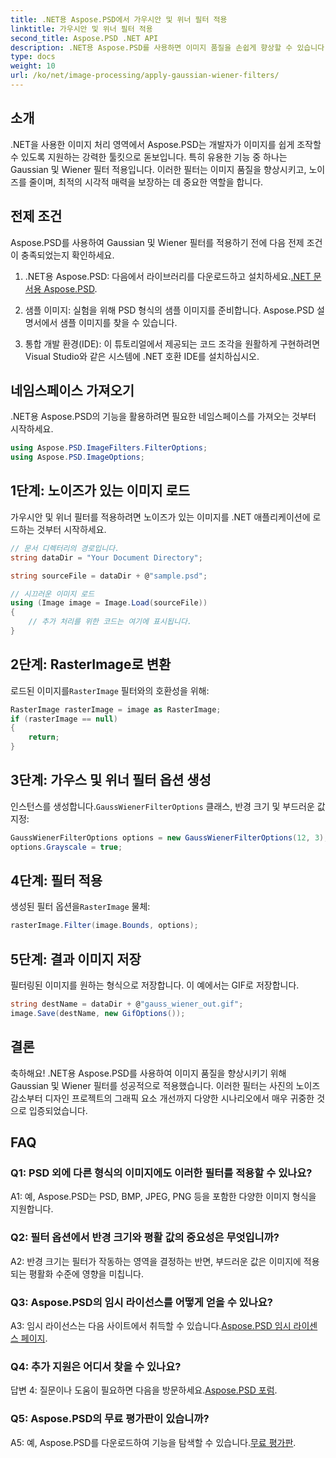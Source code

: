 ```yaml
---
title: .NET용 Aspose.PSD에서 가우시안 및 위너 필터 적용
linktitle: 가우시안 및 위너 필터 적용
second_title: Aspose.PSD .NET API
description: .NET용 Aspose.PSD를 사용하면 이미지 품질을 손쉽게 향상할 수 있습니다. 노이즈 감소 및 최적의 시각적 매력을 위해 가우시안 및 위너 필터를 적용합니다.
type: docs
weight: 10
url: /ko/net/image-processing/apply-gaussian-wiener-filters/
---
```

## 소개

.NET을 사용한 이미지 처리 영역에서 Aspose.PSD는 개발자가 이미지를 쉽게 조작할 수 있도록 지원하는 강력한 툴킷으로 돋보입니다. 특히 유용한 기능 중 하나는 Gaussian 및 Wiener 필터 적용입니다. 이러한 필터는 이미지 품질을 향상시키고, 노이즈를 줄이며, 최적의 시각적 매력을 보장하는 데 중요한 역할을 합니다.

## 전제 조건

Aspose.PSD를 사용하여 Gaussian 및 Wiener 필터를 적용하기 전에 다음 전제 조건이 충족되었는지 확인하세요.

1. .NET용 Aspose.PSD: 다음에서 라이브러리를 다운로드하고 설치하세요.[.NET 문서용 Aspose.PSD](https://reference.aspose.com/psd/net/).

2. 샘플 이미지: 실험을 위해 PSD 형식의 샘플 이미지를 준비합니다. Aspose.PSD 설명서에서 샘플 이미지를 찾을 수 있습니다.

3. 통합 개발 환경(IDE): 이 튜토리얼에서 제공되는 코드 조각을 원활하게 구현하려면 Visual Studio와 같은 시스템에 .NET 호환 IDE를 설치하십시오.

## 네임스페이스 가져오기

.NET용 Aspose.PSD의 기능을 활용하려면 필요한 네임스페이스를 가져오는 것부터 시작하세요.

```csharp
using Aspose.PSD.ImageFilters.FilterOptions;
using Aspose.PSD.ImageOptions;
```

## 1단계: 노이즈가 있는 이미지 로드

가우시안 및 위너 필터를 적용하려면 노이즈가 있는 이미지를 .NET 애플리케이션에 로드하는 것부터 시작하세요.

```csharp
// 문서 디렉터리의 경로입니다.
string dataDir = "Your Document Directory";

string sourceFile = dataDir + @"sample.psd";

// 시끄러운 이미지 로드
using (Image image = Image.Load(sourceFile))
{
    // 추가 처리를 위한 코드는 여기에 표시됩니다.
}
```

## 2단계: RasterImage로 변환

 로드된 이미지를`RasterImage` 필터와의 호환성을 위해:

```csharp
RasterImage rasterImage = image as RasterImage;
if (rasterImage == null)
{
    return;
}
```

## 3단계: 가우스 및 위너 필터 옵션 생성

 인스턴스를 생성합니다.`GaussWienerFilterOptions` 클래스, 반경 크기 및 부드러운 값 지정:

```csharp
GaussWienerFilterOptions options = new GaussWienerFilterOptions(12, 3);
options.Grayscale = true;
```

## 4단계: 필터 적용

 생성된 필터 옵션을`RasterImage` 물체:

```csharp
rasterImage.Filter(image.Bounds, options);
```

## 5단계: 결과 이미지 저장

필터링된 이미지를 원하는 형식으로 저장합니다. 이 예에서는 GIF로 저장합니다.

```csharp
string destName = dataDir + @"gauss_wiener_out.gif";
image.Save(destName, new GifOptions());
```

## 결론

축하해요! .NET용 Aspose.PSD를 사용하여 이미지 품질을 향상시키기 위해 Gaussian 및 Wiener 필터를 성공적으로 적용했습니다. 이러한 필터는 사진의 노이즈 감소부터 디자인 프로젝트의 그래픽 요소 개선까지 다양한 시나리오에서 매우 귀중한 것으로 입증되었습니다.

## FAQ

### Q1: PSD 외에 다른 형식의 이미지에도 이러한 필터를 적용할 수 있나요?

A1: 예, Aspose.PSD는 PSD, BMP, JPEG, PNG 등을 포함한 다양한 이미지 형식을 지원합니다.

### Q2: 필터 옵션에서 반경 크기와 평활 값의 중요성은 무엇입니까?

A2: 반경 크기는 필터가 작동하는 영역을 결정하는 반면, 부드러운 값은 이미지에 적용되는 평활화 수준에 영향을 미칩니다.

### Q3: Aspose.PSD의 임시 라이선스를 어떻게 얻을 수 있나요?

 A3: 임시 라이선스는 다음 사이트에서 취득할 수 있습니다.[Aspose.PSD 임시 라이센스 페이지](https://purchase.aspose.com/temporary-license/).

### Q4: 추가 지원은 어디서 찾을 수 있나요?

 답변 4: 질문이나 도움이 필요하면 다음을 방문하세요.[Aspose.PSD 포럼](https://forum.aspose.com/c/psd/34).

### Q5: Aspose.PSD의 무료 평가판이 있습니까?

 A5: 예, Aspose.PSD를 다운로드하여 기능을 탐색할 수 있습니다.[무료 평가판](https://releases.aspose.com/).
